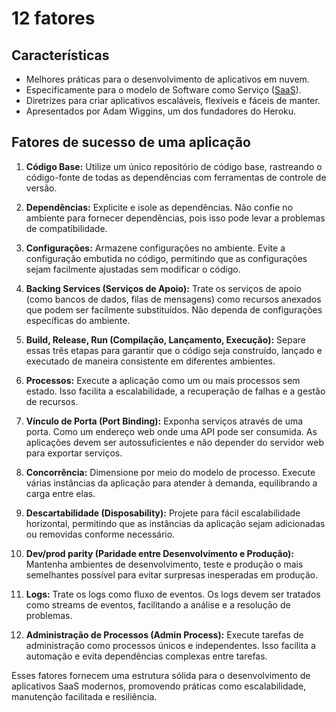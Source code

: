 # 12 fatores

## Características

- Melhores práticas para o desenvolvimento de aplicativos em nuvem.
- Especificamente para o modelo de Software como Serviço ([SaaS](<../../Linguagens e padrões/Plataformas de desenvolvimento.md#saas-software-como-serviço>)).
- Diretrizes para criar aplicativos escaláveis, flexíveis e fáceis de manter.
- Apresentados por Adam Wiggins, um dos fundadores do Heroku.

## Fatores de sucesso de uma aplicação

1. **Código Base:** Utilize um único repositório de código base, rastreando o código-fonte de todas as dependências com ferramentas de controle de versão.

2. **Dependências:** Explicite e isole as dependências. Não confie no ambiente para fornecer dependências, pois isso pode levar a problemas de compatibilidade.

3. **Configurações:** Armazene configurações no ambiente. Evite a configuração embutida no código, permitindo que as configurações sejam facilmente ajustadas sem modificar o código.

4. **Backing Services (Serviços de Apoio):** Trate os serviços de apoio (como bancos de dados, filas de mensagens) como recursos anexados que podem ser facilmente substituídos. Não dependa de configurações específicas do ambiente.

5. **Build, Release, Run (Compilação, Lançamento, Execução):** Separe essas três etapas para garantir que o código seja construído, lançado e executado de maneira consistente em diferentes ambientes.

6. **Processos:** Execute a aplicação como um ou mais processos sem estado. Isso facilita a escalabilidade, a recuperação de falhas e a gestão de recursos.

7. **Vínculo de Porta (Port Binding):** Exponha serviços através de uma porta. Como um endereço web onde uma API pode ser consumida. As aplicações devem ser autossuficientes e não depender do servidor web para exportar serviços.

8. **Concorrência:** Dimensione por meio do modelo de processo. Execute várias instâncias da aplicação para atender à demanda, equilibrando a carga entre elas.

9. **Descartabilidade (Disposability):** Projete para fácil escalabilidade horizontal, permitindo que as instâncias da aplicação sejam adicionadas ou removidas conforme necessário.

10. **Dev/prod parity (Paridade entre Desenvolvimento e Produção):** Mantenha ambientes de desenvolvimento, teste e produção o mais semelhantes possível para evitar surpresas inesperadas em produção.

11. **Logs:** Trate os logs como fluxo de eventos. Os logs devem ser tratados como streams de eventos, facilitando a análise e a resolução de problemas.

12. **Administração de Processos (Admin Process):** Execute tarefas de administração como processos únicos e independentes. Isso facilita a automação e evita dependências complexas entre tarefas.

Esses fatores fornecem uma estrutura sólida para o desenvolvimento de aplicativos SaaS modernos, promovendo práticas como escalabilidade, manutenção facilitada e resiliência.
